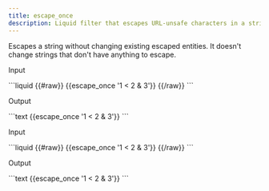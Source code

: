 ```yaml
---
title: escape_once
description: Liquid filter that escapes URL-unsafe characters in a string once.
---
```


Escapes a string without changing existing escaped entities. It doesn't change strings that don't have anything to escape.

<p class="code-label">Input</p>
```liquid
{{#raw}}
{{escape_once '1 < 2 & 3'}}
{{/raw}}
```

<p class="code-label">Output</p>
```text
{{escape_once '1 < 2 & 3'}}
```

<p class="code-label">Input</p>
```liquid
{{#raw}}
{{escape_once '1 &lt; 2 &amp; 3'}}
{{/raw}}
```

<p class="code-label">Output</p>
```text
{{escape_once '1 &lt; 2 &amp; 3'}}
```
